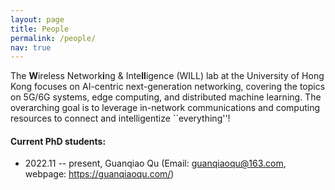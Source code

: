 ```yaml
---
layout: page
title: People
permalink: /people/
nav: true
---
```


The <strong>W</strong>ireless Network<strong>i</strong>ng & Inte<strong>ll</strong>igence (WILL) lab at the University of Hong Kong focuses on AI-centric next-generation networking, covering the topics on 5G/6G systems, edge computing, and distributed machine learning. The overarching goal is to leverage in-network communications and computing resources to connect and intelligentize ``everything''!

#### Current PhD students:

- 2022.11 -- present, Guanqiao Qu (Email: guanqiaoqu@163.com, webpage: https://guanqiaoqu.com/)

